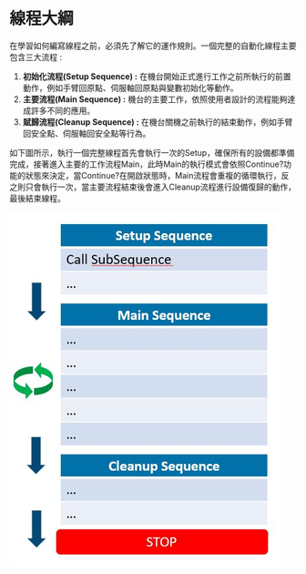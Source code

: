 # 線程大綱

在學習如何編寫線程之前，必須先了解它的運作規則。一個完整的自動化線程主要包含三大流程 :

1. **初始化流程\(Setup Sequence\) :** 在機台開始正式進行工作之前所執行的前置動作，例如手臂回原點、伺服軸回原點與變數初始化等動作。
2. **主要流程\(Main Sequence\) :** 機台的主要工作，依照使用者設計的流程能夠達成許多不同的應用。
3. **賦歸流程\(Cleanup Sequence\) :** 在機台關機之前執行的結束動作，例如手臂回安全點、伺服軸回安全點等行為。

如下圖所示，執行一個完整線程首先會執行一次的Setup，確保所有的設備都準備完成，接著進入主要的工作流程Main，此時Main的執行模式會依照Continue?功能的狀態來決定，當Continue?在開啟狀態時，Main流程會重複的循環執行，反之則只會執行一次，當主要流程結束後會進入Cleanup流程進行設備復歸的動作，最後結束線程。

![](../.gitbook/assets/process.JPG)

